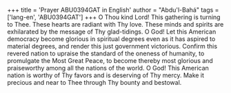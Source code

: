 +++
title = 'Prayer ABU0394GAT in English'
author = "Abdu'l-Bahá"
tags = ['lang-en', 'ABU0394GAT']
+++
O Thou kind Lord!  This gathering is turning to Thee.  These hearts are radiant with Thy love.  These minds and spirits are exhilarated by the message of Thy glad-tidings.  O God!  Let this American democracy become glorious in spiritual degrees even as it has aspired to material degrees, and render this just government victorious.  Confirm this revered nation to upraise the standard of the oneness of humanity, to promulgate the Most Great Peace, to become thereby most glorious and praiseworthy among all the nations of the world.  O God! This American nation is worthy of Thy favors and is deserving of Thy mercy.  Make it precious and near to Thee through Thy bounty and bestowal.
